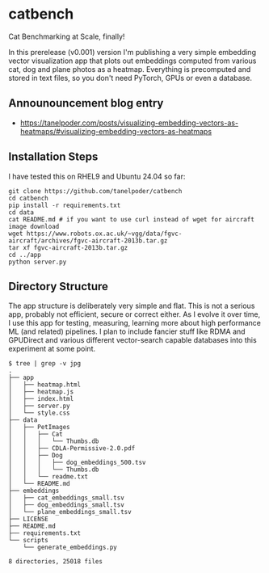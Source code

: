 # catbench
Cat Benchmarking at Scale, finally!

In this prerelease (v0.001) version I'm publishing a very simple embedding vector visualization app that plots out embeddings computed from various cat, dog and plane photos as a heatmap. Everything is precomputed and stored in text files, so you don't need PyTorch, GPUs or even a database.

## Announouncement blog entry

* https://tanelpoder.com/posts/visualizing-embedding-vectors-as-heatmaps/#visualizing-embedding-vectors-as-heatmaps

## Installation Steps

I have tested this on RHEL9 and Ubuntu 24.04 so far:

```
git clone https://github.com/tanelpoder/catbench
cd catbench
pip install -r requirements.txt
cd data
cat README.md # if you want to use curl instead of wget for aircraft image download
wget https://www.robots.ox.ac.uk/~vgg/data/fgvc-aircraft/archives/fgvc-aircraft-2013b.tar.gz
tar xf fgvc-aircraft-2013b.tar.gz
cd ../app
python server.py
```







## Directory Structure

The app structure is deliberately very simple and flat. This is not a serious app, probably not efficient, secure or correct either. As I evolve it over time, I use this app for testing, measuring, learning more about high performance ML (and related) pipelines. I plan to include fancier stuff like RDMA and GPUDirect and various different vector-search capable databases into this experiment at some point.

```
$ tree | grep -v jpg
.
├── app
│   ├── heatmap.html
│   ├── heatmap.js
│   ├── index.html
│   ├── server.py
│   └── style.css
├── data
│   ├── PetImages
│   │   ├── Cat
│   │   │   └── Thumbs.db
│   │   ├── CDLA-Permissive-2.0.pdf
│   │   ├── Dog
│   │   │   ├── dog_embeddings_500.tsv
│   │   │   └── Thumbs.db
│   │   └── readme.txt
│   └── README.md
├── embeddings
│   ├── cat_embeddings_small.tsv
│   ├── dog_embeddings_small.tsv
│   └── plane_embeddings_small.tsv
├── LICENSE
├── README.md
├── requirements.txt
└── scripts
    └── generate_embeddings.py

8 directories, 25018 files
```

